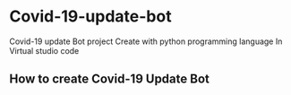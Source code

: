 # Covid-19-update-bot
Covid-19 update Bot project Create with python programming language
In Virtual studio code

## How to create Covid-19 Update Bot
